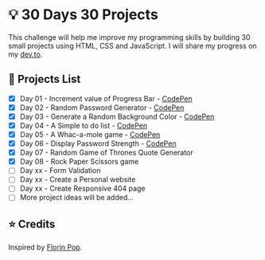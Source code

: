 # 💡 30 Days 30 Projects
This challenge will help me improve my programming skills by building 30 small projects using HTML, CSS and JavaScript. I will share my progress on my [dev.to](https://dev.to/rogerk/).

## 📃 Projects List

* [x] Day 01 - Increment value of Progress Bar - [CodePen](https://codepen.io/rkhalife/pen/oNwYZeb)
* [x] Day 02 - Random Password Generator - [CodePen](https://codepen.io/rkhalife/pen/dyRNppy)
* [x] Day 03 - Generate a Random Background Color - [CodePen](https://codepen.io/rkhalife/pen/jOwyovo)
* [x] Day 04 - A Simple to do list - [CodePen](https://codepen.io/rkhalife/pen/bGRqxgw)
* [x] Day 05 - A Whac-a-mole game - [CodePen](https://codepen.io/rkhalife/pen/dyRWjdJ)
* [x] Day 06 - Display Password Strength - [CodePen](https://codepen.io/rkhalife/pen/ZEyyQgx)
* [x] Day 07 - Random Game of Thrones Quote Generator
* [x] Day 08 - Rock Paper Scissors game
* [ ] Day xx - Form Validation
* [ ] Day xx - Create a Personal website
* [ ] Day xx - Create Responsive 404 page
* [ ] More project ideas will be added...

## ⭐ Credits

Inspired by [Florin Pop](https://www.florin-pop.com/blog/built-100-projects-in-100-days/).
